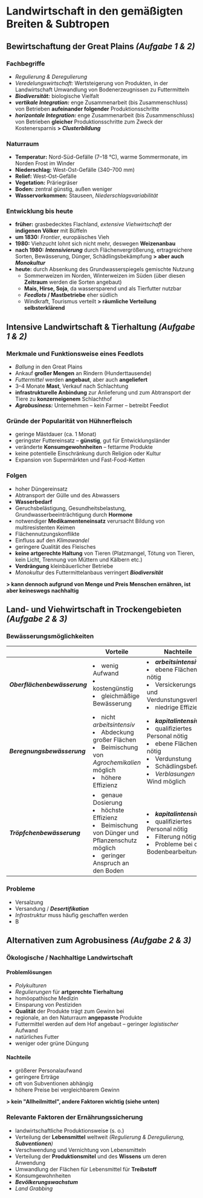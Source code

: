 # Landwirtschaft in den gemäßigten Breiten & Subtropen

## Bewirtschaftung der Great Plains *(Aufgabe 1 & 2)*

### Fachbegriffe
- *Regulierung & Deregulierung*
- *Veredelungswirtschaft:* Wertsteigerung von Produkten, in der Landwirtschaft Umwandlung von Bodenerzeugnissen zu Futtermitteln
- ***Biodiversität:*** biologische Vielfalt
- ***vertikale Integration:*** enge Zusammenarbeit (bis Zusammenschluss) von Betrieben **aufeinander folgender** Produktionsschritte
- ***horizontale Integration:*** enge Zusammenarbeit (bis Zusammenschluss) von Betrieben **gleicher** Produktionsschritte zum Zweck der Kostenersparnis
**> *Clusterbildung***

### Naturraum
- **Temperatur:** Nord-Süd-Gefälle (7–18 °C), warme Sommermonate, im Norden Frost im Winder
- **Niederschlag:** West-Ost-Gefälle (340–700 mm)
- **Relief:** West-Ost-Gefälle
- **Vegetation:** Präriegräser
- **Boden:** zentral günstig, außen weniger
- **Wasservorkommen:** Stauseen, *Niederschlagsvariabilität*

### Entwicklung bis heute
- **früher:** grasbedecktes Flachland, *extensive Viehwirtschaft* der **indigenen Völker** mit Büffeln
- **um 1830:** *Frontier*, europäisches Vieh
- **1980:** Viehzucht lohnt sich nicht mehr, deswegen **Weizenanbau**
- **nach 1980:** ***Intensivierung*** durch Flächenvergrößerung, ertragreichere Sorten, Bewässerung, Dünger, Schädlingsbekämpfung **> aber auch *Monokultur***
- **heute:** durch Absenkung des Grundwasserspiegels gemischte Nutzung
	- Sommerweizen im Norden, Winterweizen im Süden (über diesen **Zeitraum** werden die Sorten angebaut)
	- **Mais, Hirse, Soja**, da wassersparend und als Tierfutter nutzbar
	- ***Feedlots* / Mastbetriebe** eher südlich
	- Windkraft, Tourismus verteilt
	**> räumliche Verteilung selbsterklärend**

## Intensive Landwirtschaft & Tierhaltung *(Aufgabe 1 & 2)*

### Merkmale und Funktionsweise eines Feedlots
- *Ballung* in den Great Plains
- Ankauf **großer Mengen** an Rindern (Hunderttausende)
- *Futtermittel* werden **angebaut**, aber auch **angeliefert**
- 3–4 Monate **Mast**, Verkauf nach Schlachtung
- **infrastrukturelle Anbindung** zur Anlieferung und zum Abtransport der Tiere zu **konzerneigenem** Schlachthof
- ***Agrobusiness:*** Unternehmen – kein Farmer – betreibt Feedlot

### Gründe der Popularität von Hühnerfleisch
- geringe Mästdauer (ca. 1 Monat)
- geringster Futtereinsatz – **günstig**, gut für Entwicklungsländer
- veränderte **Konsumgewohnheiten** – fettarme Produkte
- keine potentielle Einschränkung durch Religion oder Kultur
- Expansion von Supermärkten und Fast-Food-Ketten

### Folgen
- hoher Düngereinsatz
- Abtransport der Gülle und des Abwassers
- **Wasserbedarf**
- Geruchsbelästigung, Gesundheitsbelastung, Grundwasserbeeinträchtigung durch **Hormone**
- notwendiger **Medikamenteneinsatz** verursacht Bildung von multiresistenten Keimen
- Flächennutzungskonflikte
- Einfluss auf den *Klimawandel*
- geringere Qualität des Fleisches
- **keine artgerechte Haltung** von Tieren (Platzmangel, Tötung von Tieren, kein Licht, Trennung von Müttern und Kälbern etc.)
- **Verdrängung** kleinbäuerlicher Betriebe
- *Monokultur* des Futtermittelanbaus verringert ***Biodiversität***

**> kann dennoch aufgrund von Menge und Preis Menschen ernähren, ist aber keineswegs nachhaltig**

## Land- und Viehwirtschaft in Trockengebieten *(Aufgabe 2 & 3)*

### Bewässerungsmöglichkeiten

| | Vorteile | Nachteile |
| --- | --- | --- |
| ***Oberflächenbewässerung*** | <li>wenig Aufwand</li><li>kostengünstig</li><li>gleichmäßige Bewässerung</li> | <li>***arbeitsintensiv***</li><li>ebene Flächen nötig</li><li>Versickerungs- und Verdunstungsverluste</li><li>niedrige Effizienz</li> |
| ***Beregnungsbewässerung*** | <li>nicht *arbeitsintensiv*</li><li>Abdeckung großer Flächen</li><li>Beimischung von *Agrochemikalien* möglich</li><li>höhere Effizienz</li> | <li>***kapitalintensiv***</li><li>qualifiziertes Personal nötig</li><li>ebene Flächen nötig</li><li>Verdunstung</li><li>Schädlingsbefall</li><li>*Verblasungen* bei Wind möglich</li> |
| ***Tröpfchenbewässerung*** | <li>genaue Dosierung</li><li>höchste Effizienz</li><li>Beimischung von Dünger und Pflanzenschutz möglich</li><li>geringer Anspruch an den Boden</li> | <li>***kapitalintensiv***</li><li>qualifiziertes Personal nötig</li><li>Filterung nötig</li><li>Probleme bei der Bodenbearbeitung</li> |

### Probleme
- Versalzung
- Versandung / ***Desertifikation***
- *Infrastruktur* muss häufig geschaffen werden
- B

## Alternativen zum Agrobusiness *(Aufgabe 2 & 3)*

### Ökologische / Nachhaltige Landwirtschaft

#### Problemlösungen
- *Polykulturen*
- *Regulierungen* für **artgerechte Tierhaltung**
- homöopathische Medizin
- Einsparung von Pestiziden
- **Qualität** der Produkte trägt zum Gewinn bei
- regionale, an den Naturraum **angepasste** Produkte
- Futtermittel werden auf dem Hof angebaut – geringer *logistischer* Aufwand
- natürliches Futter
- weniger oder grüne Düngung

#### Nachteile
- größerer Personalaufwand
- geringere Erträge
- oft von Subventionen abhängig
- höhere Preise bei vergleichbarem Gewinn

**> kein "Allheilmittel", andere Faktoren wichtig (siehe unten)**

### Relevante Faktoren der Ernährungssicherung
- landwirtschaftliche Produktionsweise (s. o.)
- Verteilung der **Lebensmittel** weltweit *(Regulierung & Deregulierung, **Subventionen**)*
- Verschwendung und Vernichtung von Lebensmitteln
- Verteilung der **Produktionsmitel** und des **Wissens** um deren Anwendung
- Umwandlung der Flächen für Lebensmittel für **Treibstoff**
- Konsumgewohnheiten
- ***Bevölkerungswachstum***
- *Land Grabbing*

<!--stackedit_data:
eyJoaXN0b3J5IjpbLTE4Mzg2Nzg1NDYsMTczMjAzNjEyMSwtOT
cyNjA0NTc0LC0xODkwNDAyNDc5LC0xMDA0MTA2NjU0LC0xMTY5
MDQ1Njc4LC03MDQzNDYyMDIsMTk0NTM4MjExMCw3NTE1ODMzOD
IsLTE4NTQ0Mjg5NjUsMTA4OTA3NzQxNywxNzgyMjQwNTU3XX0=

-->